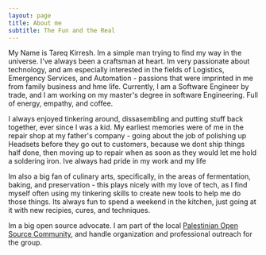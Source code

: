 ```yaml
---
layout: page
title: About me
subtitle: The Fun and the Real
---
```

My Name is Tareq Kirresh. Im a simple man trying to find my way in the universe.
I've always been a craftsman at heart. Im very passionate about technology, 
and am especially interested in the fields of Logistics, Emergency Services,
and Automation - passions that were imprinted in me from family business and
hme life. Currently, I am a Software Engineer by trade, and I am working on 
my master's degree in software Engineering. Full of energy, empathy, and coffee.


I always enjoyed tinkering around, 
dissasembling and putting stuff back together, ever since I was a kid. My 
earliest memories were of me in the repair shop at my father's company - going
about the job of polishing up Headsets before they go out to customers, because
we dont ship things half done, then moving up to repair when as soon as they 
would let me hold a soldering iron. Ive always had pride in my work and
my life

Im also a big fan of culinary arts, specifically, in the areas of fermentation,
baking, and preservation - this plays nicely with my love of tech, as I find
myself often using my tinkering skills to create new tools to help me do those
things. Its always fun to spend a weekend in the kitchen, just going at it with
new recipies, cures, and techniques. 

Im a big open source advocate. I am part of the local [Palestinian Open Source
Community](https://palosc.org), and handle organization and professional outreach
for the group. 


